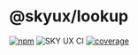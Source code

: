 # @skyux/lookup

[![npm](https://img.shields.io/npm/v/@skyux/lookup.svg)](https://www.npmjs.com/package/@skyux/lookup)
![SKY UX CI](https://github.com/blackbaud/skyux-lookup/workflows/SKY%20UX%20CI/badge.svg)
[![coverage](https://codecov.io/gh/blackbaud/skyux-lookup/branch/master/graphs/badge.svg?branch=master)](https://codecov.io/gh/blackbaud/skyux-lookup/branch/master)


